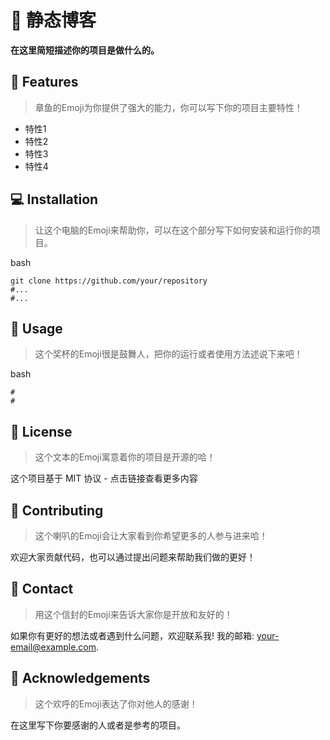 
# 🚀 静态博客

  

**在这里简短描述你的项目是做什么的。**

  

## 🌟 Features

  

> 章鱼的Emoji为你提供了强大的能力，你可以写下你的项目主要特性！
> 
>   

- 特性1
- 特性2
- 特性3
- 特性4

  

## 💻 Installation

  

> 让这个电脑的Emoji来帮助你，可以在这个部分写下如何安装和运行你的项目。
> 
>   

bash

```b
git clone https://github.com/your/repository
#...
#...
```

  

## 🥇 Usage

  

> 这个奖杯的Emoji很是鼓舞人，把你的运行或者使用方法述说下来吧！
> 
>   

bash

```
# 
#
```

  

## 📜 License

  

> 这个文本的Emoji寓意着你的项目是开源的哈！
> 
>   

这个项目基于 MIT 协议 - 点击链接查看更多内容

  

## 📣 Contributing

  

> 这个喇叭的Emoji会让大家看到你希望更多的人参与进来哈！
> 
>   

欢迎大家贡献代码，也可以通过提出问题来帮助我们做的更好！

  

## 💌 Contact

  

> 用这个信封的Emoji来告诉大家你是开放和友好的！
> 
>   

如果你有更好的想法或者遇到什么问题，欢迎联系我! 我的邮箱: your-email@example.com.

  

## 🙌 Acknowledgements

  

> 这个欢呼的Emoji表达了你对他人的感谢！
> 
>   

在这里写下你要感谢的人或者是参考的项目。
